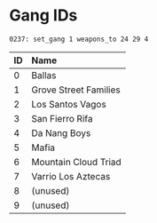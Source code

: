 # Gang IDs

```text
0237: set_gang 1 weapons_to 24 29 4
```

| ID | Name |
| :--- | :--- |
| 0 | Ballas |
| 1 | Grove Street Families |
| 2 | Los Santos Vagos |
| 3 | San Fierro Rifa |
| 4 | Da Nang Boys |
| 5 | Mafia |
| 6 | Mountain Cloud Triad |
| 7 | Varrio Los Aztecas |
| 8 | \(unused\) |
| 9 | \(unused\) |



